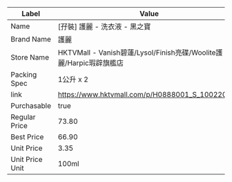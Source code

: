 | Label           | Value                                                    |
| --------------- | -------------------------------------------------------- |
| Name            | [孖裝] 護麗 - 洗衣液 - 黑之寶                                      |
| Brand Name      | 護麗                                                       |
| Store Name      | HKTVMall - Vanish碧蓮/Lysol/Finish亮碟/Woolite護麗/Harpic瑕辟旗艦店 |
| Packing Spec    | 1公升 x 2                                                  |
| link            | https://www.hktvmall.com/p/H0888001_S_10022053A          |
| Purchasable     | true                                                     |
| Regular Price   | 73.80                                                    |
| Best Price      | 66.90                                                    |
| Unit Price      | 3.35                                                     |
| Unit Price Unit | 100ml                                                    |
